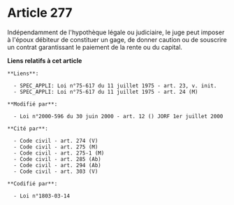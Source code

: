 # Article 277

Indépendamment de l'hypothèque légale ou judiciaire, le juge peut imposer à l'époux débiteur de constituer un gage, de donner
caution ou de souscrire un contrat garantissant le paiement de la rente ou du capital.

**Liens relatifs à cet article**

	**Liens**:

	  - SPEC_APPLI: Loi n°75-617 du 11 juillet 1975 - art. 23, v. init.
	  - SPEC_APPLI: Loi n°75-617 du 11 juillet 1975 - art. 24 (M)

	**Modifié par**:

	  - Loi n°2000-596 du 30 juin 2000 - art. 12 () JORF 1er juillet 2000

	**Cité par**:

	  - Code civil - art. 274 (V)
	  - Code civil - art. 275 (M)
	  - Code civil - art. 275-1 (M)
	  - Code civil - art. 285 (Ab)
	  - Code civil - art. 294 (Ab)
	  - Code civil - art. 303 (V)

	**Codifié par**:

	  - Loi n°1803-03-14
